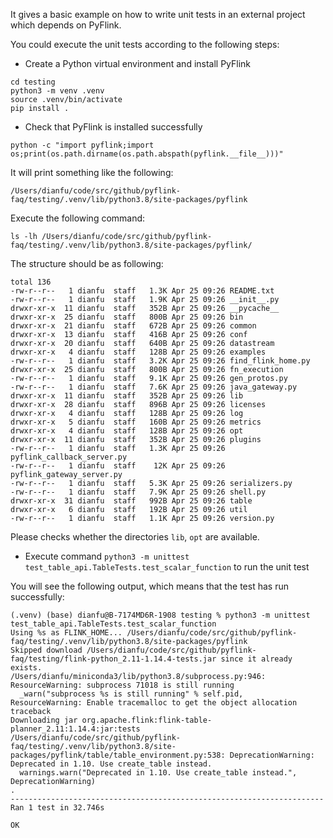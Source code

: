 It gives a basic example on how to write unit tests in an external project which depends on PyFlink.

You could execute the unit tests according to the following steps:
- Create a Python virtual environment and install PyFlink
```shell
cd testing
python3 -m venv .venv
source .venv/bin/activate
pip install .
```

- Check that PyFlink is installed successfully
```shell
python -c "import pyflink;import os;print(os.path.dirname(os.path.abspath(pyflink.__file__)))"
```

It will print something like the following: 
```shell
/Users/dianfu/code/src/github/pyflink-faq/testing/.venv/lib/python3.8/site-packages/pyflink
```

Execute the following command:
```shell
ls -lh /Users/dianfu/code/src/github/pyflink-faq/testing/.venv/lib/python3.8/site-packages/pyflink/
```

The structure should be as following:
```
total 136
-rw-r--r--   1 dianfu  staff   1.3K Apr 25 09:26 README.txt
-rw-r--r--   1 dianfu  staff   1.9K Apr 25 09:26 __init__.py
drwxr-xr-x  11 dianfu  staff   352B Apr 25 09:26 __pycache__
drwxr-xr-x  25 dianfu  staff   800B Apr 25 09:26 bin
drwxr-xr-x  21 dianfu  staff   672B Apr 25 09:26 common
drwxr-xr-x  13 dianfu  staff   416B Apr 25 09:26 conf
drwxr-xr-x  20 dianfu  staff   640B Apr 25 09:26 datastream
drwxr-xr-x   4 dianfu  staff   128B Apr 25 09:26 examples
-rw-r--r--   1 dianfu  staff   3.2K Apr 25 09:26 find_flink_home.py
drwxr-xr-x  25 dianfu  staff   800B Apr 25 09:26 fn_execution
-rw-r--r--   1 dianfu  staff   9.1K Apr 25 09:26 gen_protos.py
-rw-r--r--   1 dianfu  staff   7.6K Apr 25 09:26 java_gateway.py
drwxr-xr-x  11 dianfu  staff   352B Apr 25 09:26 lib
drwxr-xr-x  28 dianfu  staff   896B Apr 25 09:26 licenses
drwxr-xr-x   4 dianfu  staff   128B Apr 25 09:26 log
drwxr-xr-x   5 dianfu  staff   160B Apr 25 09:26 metrics
drwxr-xr-x   4 dianfu  staff   128B Apr 25 09:26 opt
drwxr-xr-x  11 dianfu  staff   352B Apr 25 09:26 plugins
-rw-r--r--   1 dianfu  staff   1.3K Apr 25 09:26 pyflink_callback_server.py
-rw-r--r--   1 dianfu  staff    12K Apr 25 09:26 pyflink_gateway_server.py
-rw-r--r--   1 dianfu  staff   5.3K Apr 25 09:26 serializers.py
-rw-r--r--   1 dianfu  staff   7.9K Apr 25 09:26 shell.py
drwxr-xr-x  31 dianfu  staff   992B Apr 25 09:26 table
drwxr-xr-x   6 dianfu  staff   192B Apr 25 09:26 util
-rw-r--r--   1 dianfu  staff   1.1K Apr 25 09:26 version.py
```
Please checks whether the directories `lib`, `opt` are available.

- Execute command `python3 -m unittest test_table_api.TableTests.test_scalar_function` to run the unit test

You will see the following output, which means that the test has run successfully:
```
(.venv) (base) dianfu@B-7174MD6R-1908 testing % python3 -m unittest test_table_api.TableTests.test_scalar_function                            
Using %s as FLINK_HOME... /Users/dianfu/code/src/github/pyflink-faq/testing/.venv/lib/python3.8/site-packages/pyflink
Skipped download /Users/dianfu/code/src/github/pyflink-faq/testing/flink-python_2.11-1.14.4-tests.jar since it already exists.
/Users/dianfu/miniconda3/lib/python3.8/subprocess.py:946: ResourceWarning: subprocess 71018 is still running
  _warn("subprocess %s is still running" % self.pid,
ResourceWarning: Enable tracemalloc to get the object allocation traceback
Downloading jar org.apache.flink:flink-table-planner_2.11:1.14.4:jar:tests
/Users/dianfu/code/src/github/pyflink-faq/testing/.venv/lib/python3.8/site-packages/pyflink/table/table_environment.py:538: DeprecationWarning: Deprecated in 1.10. Use create_table instead.
  warnings.warn("Deprecated in 1.10. Use create_table instead.", DeprecationWarning)
.
----------------------------------------------------------------------
Ran 1 test in 32.746s

OK
```
